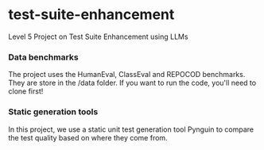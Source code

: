 # test-suite-enhancement
Level 5 Project on Test Suite Enhancement using LLMs

### Data benchmarks
The project uses the HumanEval, ClassEval and REPOCOD benchmarks. They are store in the /data folder. If you want to run the code, you'll need to clone first!

### Static generation tools
In this project, we use a static unit test generation tool Pynguin to compare the test quality based on where they come from.
